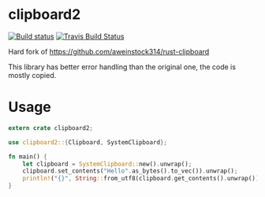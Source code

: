 # clipboard2

[![Build status](https://ci.appveyor.com/api/projects/status/i9m3ly8yfa3idhy0?svg=true)](https://ci.appveyor.com/project/fschutt/clipboard2)
[![Travis Build Status](https://travis-ci.org/fschutt/clipboard2.svg?branch=master)](https://travis-ci.org/fschutt/clipboard2)

Hard fork of https://github.com/aweinstock314/rust-clipboard

This library has better error handling than the original one,
the code is mostly copied.

# Usage

```rust
extern crate clipboard2;

use clipboard2::{Clipboard, SystemClipboard};

fn main() {
	let clipboard = SystemClipboard::new().unwrap();
	clipboard.set_contents("Hello".as_bytes().to_vec()).unwrap();
	println!("{}", String::from_utf8(clipboard.get_contents().unwrap()).unwrap());
}
```